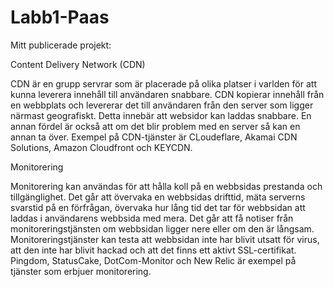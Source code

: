# Labb1-Paas

Mitt publicerade projekt:

Content Delivery Network (CDN)

CDN är en grupp servrar som är placerade på olika platser i varlden för att kunna leverera innehåll till användaren snabbare. CDN kopierar innehåll från en webbplats och levererar det till användaren från den server som ligger närmast geografiskt. Detta innebär att websidor kan laddas snabbare. En annan fördel är också att om det blir problem med en server så kan en annan ta över.
Exempel på CDN-tjänster är CLoudeflare, Akamai CDN Solutions, Amazon Cloudfront och KEYCDN.

Monitorering

Monitorering kan användas för att hålla koll på en webbsidas prestanda och tillgänglighet. Det går att övervaka en webbsidas drifttid, mäta serverns svarstid på en förfrågan, övervaka hur lång tid det tar för webbsidan att laddas i användarens webbsida med mera. Det går att få notiser från monitoreringstjänsten om webbsidan ligger nere eller om den är långsam. Monitoreringstjänster kan testa att webbsidan inte har blivit utsatt för virus, att den inte har blivit hackad och att det finns ett aktivt SSL-certifikat.
Pingdom, StatusCake, DotCom-Monitor och New Relic är exempel på tjänster som erbjuer monitorering.
